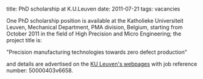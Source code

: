 title: PhD scholarship at K.U.Leuven
date: 2011-07-21
tags: vacancies

<!--break-->
One PhD scholarship position is available at the Katholieke Universiteit Leuven, Mechanical Department, PMA division, Belgium, starting from October 2011 in the field of High Precision and Micro Engineering; the project title is:  
  
"Precision manufacturing technologies towards zero defect production"

 
and details are advertised on the [KU Leuven's webpages](http://phd.kuleuven.be/set/voorstellen_departement.php?departement=50000509) with job reference number: 50000403v6658.